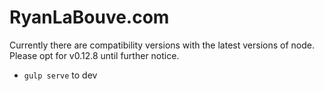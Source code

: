 # RyanLaBouve.com

Currently there are compatibility versions with the latest versions of node.
Please opt for v0.12.8 until further notice.

* `gulp serve` to dev
